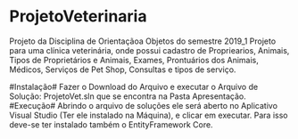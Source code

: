 # ProjetoVeterinaria
Projeto da Disciplina de Orientaçãoa Objetos do semestre 2019_1
Projeto para uma clínica veterinária, onde possui cadastro de Propriearios, Animais, Tipos de Proprietários e Animais, Exames,
Prontuários dos Animais, Médicos,  Serviços de Pet Shop, Consultas e tipos de serviço. 


#Instalação#
Fazer o Download do Arquivo e executar o Arquivo de Solução: ProjetoVet.sln que se encontra na Pasta Apresentação.
#Execução# 
Abrindo o arquivo de soluções ele será aberto no Aplicativo Visual Studio (Ter ele instalado na Máquina), e clicar em executar.
Para isso deve-se ter instalado também o EntityFramework Core.

